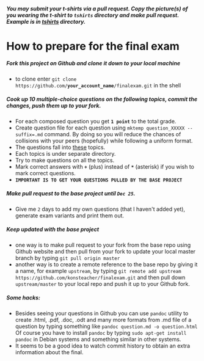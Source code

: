 ##### You may submit your t-shirts via a pull request. Copy the picture(s) of you wearing the t-shirt to `tshirts` directory and make pull request. Example is in [tshirts](./tshirts) directory.

# How to prepare for the final exam

##### Fork this project on Github and clone it down to your local machine
* to clone enter ``git clone https://github.com/``**``your_account_name``**``/finalexam.git`` in the shell

##### Cook up 10 multiple-choice questions on the following topics, commit the changes, push them up to your fork.
* For each composed question you get **``1 point``** to the total grade.
* Create question file for each question using ``mktemp question_XXXXX --suffix=.md`` command. By doing so you will reduce the chances of collisions with your peers (hopefully) while following a uniform format.
* The questions fall into [these](./topics.md) topics.
* Each topics is under separate directory.
* Try to make questions on all the topics.
* Mark correct answers with **``+``** (plus) instead of **``*``** (asterisk) if you wish to mark correct questions.
* **``IMPORTANT IS TO GET YOUR QUESTIONS PULLED BY THE BASE PROJECT``**

##### Make pull request to the base project until ``Dec 25``.
* Give me ``2`` days to add my own questions (that I haven't added yet), generate exam variants and print them out.

##### Keep updated with the base project
* one way is to make pull request to your fork from the base repo using Github website and then pull from your fork to update your local master branch  by typing ``git pull origin master``
* another way is to create a remote reference to the base repo by giving it a name, for example ``upstream``, by typing ``git remote add upstream https://github.com/konsteacher/finalexam.git`` and then pull down ``upstream/master`` to your local repo and push it up to your Github fork.

##### Some hacks:
* Besides seeing your questions in Github you can use ``pandoc`` utility to create .html, .pdf, .doc, .odt and many more formats from .md file of a question by typing something like ``pandoc question.md -o question.html``
Of course you have to install ``pandoc`` by typing ``sudo apt-get install pandoc`` in Debian systems and something similar in other systems.
* It seems to be a good idea to watch commit history to obtain an extra information about the final.
